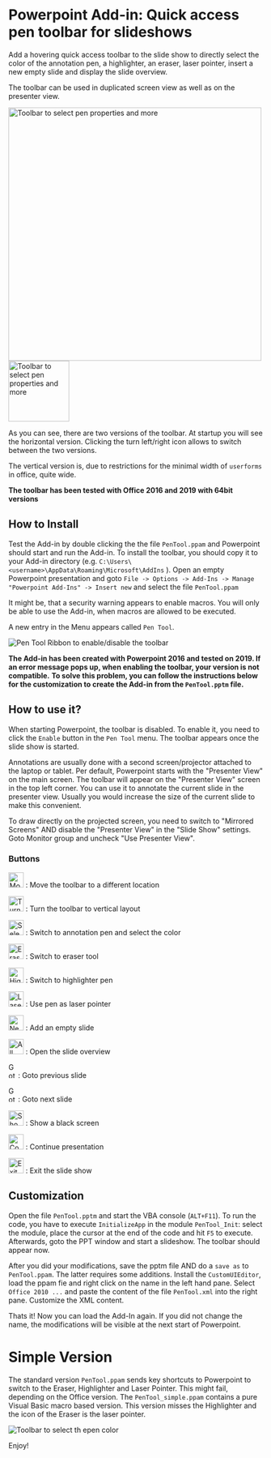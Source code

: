 # Powerpoint Add-in: Quick access pen toolbar for slideshows
Add a hovering quick access toolbar to the slide show to directly select the color of the annotation pen, a highlighter, an eraser, 
laser pointer, insert a new empty slide and display the slide overview. 

The toolbar can be used in duplicated screen view as well as on the presenter view.

<img src="https://github.com/zbchristian/PenTool/raw/master/images/Screenshot.png" alt="Toolbar to select pen properties and more" width="500">

<img src="https://github.com/zbchristian/PenTool/raw/master/images/Screenshot_vert.png" alt="Toolbar to select pen properties and more" width="120">

As you can see, there are two versions of the toolbar. At startup you will see the horizontal version. Clicking the turn left/right icon allows to switch between the two versions. 

The vertical version is, due to restrictions for the minimal width of `userforms` in office, quite wide.

**The toolbar has been tested with Office 2016 and 2019 with 64bit versions**

## How to Install
Test the Add-in by double clicking the the file `PenTool.ppam` and Powerpoint should start and run the Add-in. To install the toolbar, you should copy it to your Add-in directory (e.g. `C:\Users\<username>\AppData\Roaming\Microsoft\AddIns` ). Open an empty Powerpoint presentation and 
goto  `File -> Options -> Add-Ins -> Manage "Powerpoint Add-Ins" -> Insert new` and select the file `PenTool.ppam`

It might be, that a security warning appears to enable macros. You will only be able to use the Add-in, when macros are allowed to be executed.

A new entry in the Menu appears called `Pen Tool`. 

<img src="https://github.com/zbchristian/PenTool/raw/master/images/Screenshot_Ribbon.png" alt="Pen Tool Ribbon to enable/disable the toolbar">

**The Add-in has been created with Powerpoint 2016 and tested on 2019. If an error message pops up, when enabling the toolbar, your version is not compatible.**
**To solve this problem, you can follow the instructions below for the customization to create the Add-in from the `PenTool.pptm` file.** 

## How to use it?
When starting Powerpoint, the toolbar is disabled. To enable it, you need to click the `Enable` button in the `Pen Tool` menu. 
The toolbar appears once the slide show is started.

Annotations are usually done with a second screen/projector attached to the laptop or tablet. Per default, Powerpoint starts with the "Presenter View" on the main screen. The toolbar will appear on the "Presenter View" screen in the top left corner. You can use it to annotate the current slide in the presenter view. Usually you would increase the size of the current slide to make this convenient.

To draw directly on the projected screen, you need to switch to "Mirrored Screens" AND disable the "Presenter View" in the "Slide Show" settings. Goto Monitor group and uncheck "Use Presenter View".

### Buttons

<img src="https://github.com/zbchristian/PenTool/raw/master/images/Move_256.bmp" width="30" alt="Move button"> : Move the toolbar to a different location

<img src="https://github.com/zbchristian/PenTool/raw/master/images/Turn_right_256.bmp" width="30" alt="Turn button"> : Turn the toolbar to vertical layout

<img src="https://github.com/zbchristian/PenTool/raw/master/images/SelectColor.png" width="30" alt="Select pen color buttons"> : Switch to annotation pen and select the color

<img src="https://github.com/zbchristian/PenTool/raw/master/images/Eraser_256.bmp" width="30" alt="Eraser button"> : Switch to eraser tool

<img src="https://github.com/zbchristian/PenTool/raw/master/images/Highlighter_256.bmp" width="30" alt="Highlighter button"> : Switch to highlighter pen

<img src="https://github.com/zbchristian/PenTool/raw/master/images/LaserPointer_256.bmp" width="30" alt="Laser pointer button"> : Use pen as laser pointer

<img src="https://github.com/zbchristian/PenTool/raw/master/images/NewSlide_256.bmp" width="30" alt="New slide button"> : Add an empty slide 

<img src="https://github.com/zbchristian/PenTool/raw/master/images/AllSlides_256.bmp" width="30" alt="All slides button"> : Open the slide overview 

<img src="https://github.com/zbchristian/PenTool/raw/master/images/PrevSlide_256.bmp" width="15"  height="30"  alt="Goto previous slide button"> : Goto previous slide

<img src="https://github.com/zbchristian/PenTool/raw/master/images/NextSlide_256.bmp" width="15" height="30" alt="Goto next slide button"> : Goto next slide

<img src="https://github.com/zbchristian/PenTool/raw/master/images/BlackScreen_256.bmp" width="30" alt="Show black screen and back"> : Show a black screen

<img src="https://github.com/zbchristian/PenTool/raw/master/images/DisableBlackScreen_256.bmp" width="30" alt="Continue presentation"> : Continue presentation

<img src="https://github.com/zbchristian/PenTool/raw/master/images/Exit_256.bmp" width="30" alt="Exit slide show"> : Exit the slide show

## Customization
Open the file `PenTool.pptm` and start the VBA console (`ALT+F11`). To run the code, you have to execute `InitializeApp` in 
the module `PenTool_Init`: select the module, place the cursor at the end of the code and hit `F5` to execute. Afterwards, goto the 
PPT window and start a slideshow. The toolbar should appear now.
 
After you did your modifications, save the pptm file AND do a `save as` to `PenTool.ppam`. The latter requires some additions. 
Install the `CustomUIEditor`, load the ppam fie and right click on the name in the left hand pane. Select `Office 2010 ...` and 
paste the content of the file `PenTool.xml` into the right pane. Customize the XML content.

Thats it! Now you can load the Add-In again. If you did not change the name, the modifications will be visible at the next start 
of Powerpoint.

# Simple Version
The standard version `PenTool.ppam` sends key shortcuts to Powerpoint to switch to the Eraser, Highlighter and Laser Pointer. 
This might fail, depending on the Office version. The `PenTool_simple.ppam` contains a pure Visual Basic macro based version. This 
version misses the Highlighter and the icon of the Eraser is the laser pointer.

![Toolbar to select th epen color](https://github.com/zbchristian/PenTool/raw/master/images/Screenshot_simple.png)

Enjoy!
